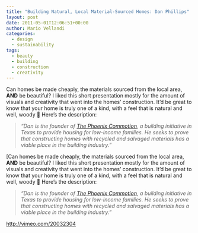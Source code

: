```yaml
---
title: "Building Natural, Local Material-Sourced Homes: Dan Phillips"
layout: post
date: 2011-05-01T12:06:51+00:00
author: Mario Vellandi
categories:
  - design
  - sustainability
tags:
  - beauty
  - building
  - construction
  - creativity
---
```

Can homes be made cheaply, the materials sourced from the local area, **AND** be beautiful? I liked this short presentation mostly for the amount of visuals and creativity that went into the homes&#8217; construction. It&#8217;d be great to know that your home is truly one of a kind, with a feel that is natural and well, woody 🙂 Here&#8217;s the description:

> *&#8220;Dan is the founder of <a href="http://www.phoenixcommotion.com/">The Phoenix Commotion</a>, a building initiative in Texas to provide housing for low-income families. He seeks to prove that constructing homes with recycled and salvaged materials has a viable place in the building industry.&#8221;*

[Can homes be made cheaply, the materials sourced from the local area, **AND** be beautiful? I liked this short presentation mostly for the amount of visuals and creativity that went into the homes&#8217; construction. It&#8217;d be great to know that your home is truly one of a kind, with a feel that is natural and well, woody 🙂 Here&#8217;s the description:

> *&#8220;Dan is the founder of <a href="http://www.phoenixcommotion.com/">The Phoenix Commotion</a>, a building initiative in Texas to provide housing for low-income families. He seeks to prove that constructing homes with recycled and salvaged materials has a viable place in the building industry.&#8221;*

http://vimeo.com/20032304
